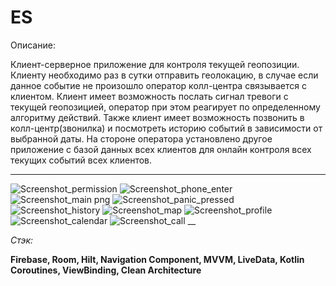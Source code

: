 # ES
Описание:

Клиент-серверное приложение для контроля текущей геопозиции. Клиенту необходимо раз в сутки отправить геолокацию, в случае если данное событие не произошло
оператор колл-центра связывается с клиентом. Клиент имеет возможность послать сигнал тревоги с текущей геопозицией, 
оператор при этом реагирует по  определенному алгоритму действий. Также клиент имеет возможность позвонить в колл-центр(звонилка) и посмотреть историю событий в зависимости от выбранной даты. 
На стороне оператора установлено другое приложение с базой данных всех клиентов для онлайн контроля всех текущих событий всех клиентов.
___

![Screenshot_permission](https://user-images.githubusercontent.com/26350957/211198112-0d5b3d03-2b8c-468a-a0c2-0acf6146a058.png)
![Screenshot_phone_enter](https://user-images.githubusercontent.com/26350957/211198096-6c2d984d-c8bc-4a53-8fe7-316210ef3494.png)
![Screenshot_main png](https://user-images.githubusercontent.com/26350957/211198147-027307ef-82a9-4e54-ad45-08f070eba02e.jpg)
![Screenshot_panic_pressed](https://user-images.githubusercontent.com/26350957/211198172-63f4b1bb-deac-4902-bbec-6569c421d363.png)
![Screenshot_history](https://user-images.githubusercontent.com/26350957/211198153-cb5a36ba-22df-4044-b02c-5ecc7d0e0c12.png)
![Screenshot_map](https://user-images.githubusercontent.com/26350957/211198205-cda9bb4b-49d6-4c40-8060-68f326cc5d1d.png)
![Screenshot_profile](https://user-images.githubusercontent.com/26350957/211198240-58294c42-690c-4a64-890b-5bf8ce60f001.png)
![Screenshot_calendar](https://user-images.githubusercontent.com/26350957/211198246-dfd441f1-3b75-44bf-9bf8-12b7f84007f2.png)
![Screenshot_call](https://user-images.githubusercontent.com/26350957/211198257-60568a14-86a8-4269-a656-d2dc9f3409f2.png)
__


_Стэк:_

__Firebase, Room, Hilt, Navigation Component, MVVM, LiveData, Kotlin Coroutines, ViewBinding, Clean Architecture__                
